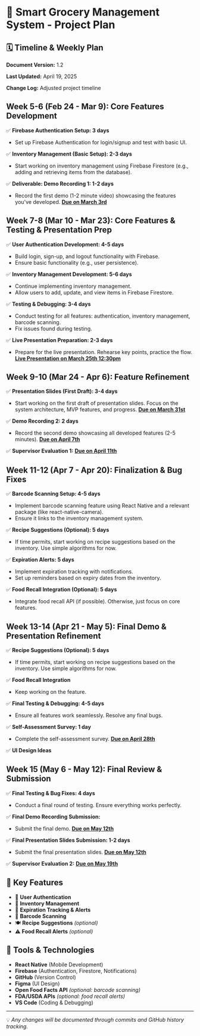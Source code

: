 # 📌 Smart Grocery Management System - Project Plan

## 🗓️ Timeline & Weekly Plan

**Document Version:** 1.2  

**Last Updated:** April 19, 2025

**Change Log:** Adjusted project timeline

## Week 5-6 (Feb 24 - Mar 9): Core Features Development
✅ **Firebase Authentication Setup: 3 days**
  - Set up Firebase Authentication for login/signup and test with basic UI.
  
✅ **Inventory Management (Basic Setup): 2-3 days**
  - Start working on inventory management using Firebase Firestore (e.g., adding and retrieving items from the database).
  
✅ **Deliverable: Demo Recording 1: 1-2 days**
  - Record the first demo (1-2 minute video) showcasing the features you've developed.
**<ins>Due on March 3rd</ins>** 

## Week 7-8 (Mar 10 - Mar 23): Core Features & Testing & Presentation Prep
✅ **User Authentication Development: 4-5 days**
  - Build login, sign-up, and logout functionality with Firebase.
  - Ensure basic functionality (e.g., user persistence).
  
✅ **Inventory Management Development: 5-6 days**
  - Continue implementing inventory management.
  - Allow users to add, update, and view items in Firebase Firestore.

✅ **Testing & Debugging: 3-4 days**
  - Conduct testing for all features: authentication, inventory management, barcode scanning.
  - Fix issues found during testing.

✅ **Live Presentation Preparation: 2-3 days**
  - Prepare for the live presentation. Rehearse key points, practice the flow.
**<ins>Live Presentation on March 25th 12:30pm </ins>**

## Week 9-10 (Mar 24 - Apr 6): Feature Refinement 

✅ **Presentation Slides (First Draft): 3-4 days**
  - Start working on the first draft of presentation slides. Focus on the system architecture, MVP features, and progress.
**<ins>Due on March 31st</ins>**
  
✅ **Demo Recording 2: 2 days**
  - Record the second demo showcasing all developed features (2-5 minutes).
**<ins>Due on April 7th</ins>** 
  
✅ **Supervisor Evaluation 1:**
**<ins>Due on April 11th</ins>** 

## Week 11-12 (Apr 7 - Apr 20): Finalization & Bug Fixes

✅ **Barcode Scanning Setup: 4-5 days**
  - Implement barcode scanning feature using React Native and a relevant package (like react-native-camera).
  - Ensure it links to the inventory management system.

✅ **Recipe Suggestions (Optional): 5 days**
  - If time permits, start working on recipe suggestions based on the inventory. Use simple algorithms for now.

✅ **Expiration Alerts: 5 days**
  - Implement expiration tracking with notifications.
  - Set up reminders based on expiry dates from the inventory.
  
✅ **Food Recall Integration (Optional): 5 days**
  - Integrate food recall API (if possible). Otherwise, just focus on core features.

## Week 13-14 (Apr 21 - May 5): Final Demo & Presentation Refinement

✅ **Recipe Suggestions (Optional): 5 days**
  - If time permits, start working on recipe suggestions based on the inventory. Use simple algorithms for now.

✅ **Food Recall Integration**
  - Keep working on the feature.

✅ **Final Testing & Debugging: 4-5 days**
  - Ensure all features work seamlessly. Resolve any final bugs.
  
✅ **Self-Assessment Survey: 1 day**
  - Complete the self-assessment survey.
**<ins>Due on April 28th</ins>**

✅ **UI Design Ideas**

## Week 15 (May 6 - May 12): Final Review & Submission
✅ **Final Testing & Bug Fixes: 4 days**
  - Conduct a final round of testing. Ensure everything works perfectly.
  
✅ **Final Demo Recording Submission:**
  - Submit the final demo.
**<ins>Due on May 12th</ins>** 
  
✅ **Final Presentation Slides Submission: 1-2 days**
  - Submit the final presentation slides.
**<ins>Due on May 12th</ins>** 

✅ **Supervisor Evaluation 2:**
**<ins>Due on May 19th</ins>** 

## 🎯 Key Features
- 🔐 **User Authentication** 
- 🛒 **Inventory Management**  
- 📆 **Expiration Tracking & Alerts**  
- 📸 **Barcode Scanning**  
- 🍽️ **Recipe Suggestions** *(optional)*  
- ⚠️ **Food Recall Alerts** *(optional)*  

## 🔧 Tools & Technologies
- **React Native** (Mobile Development)  
- **Firebase** (Authentication, Firestore, Notifications)  
- **GitHub** (Version Control)  
- **Figma** (UI Design)  
- **Open Food Facts API** *(optional: barcode scanning)*  
- **FDA/USDA APIs** *(optional: food recall alerts)*  
- **VS Code** (Coding & Debugging)  

---
💡 *Any changes will be documented through commits and GitHub history tracking.*

